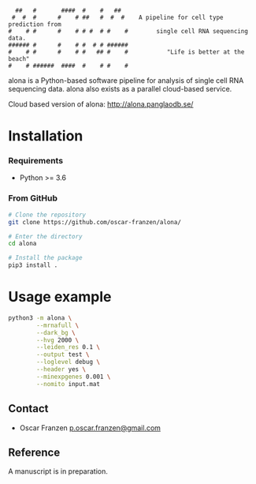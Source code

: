 ```
  ##   #       ####  #    #   ##   
 #  #  #      #    # ##   #  #  #    A pipeline for cell type prediction from
#    # #      #    # # #  # #    #        single cell RNA sequencing data.
###### #      #    # #  # # ###### 
#    # #      #    # #   ## #    #           "Life is better at the beach"
#    # ######  ####  #    # #    #          
```

alona is a Python-based software pipeline for analysis of single cell RNA sequencing data. alona also exists as a parallel cloud-based service.

Cloud based version of alona: http://alona.panglaodb.se/

# Installation
### Requirements
* Python >= 3.6

### From GitHub
```bash
# Clone the repository
git clone https://github.com/oscar-franzen/alona/

# Enter the directory
cd alona

# Install the package
pip3 install .
```

# Usage example
```bash
python3 -m alona \
        --mrnafull \
        --dark_bg \
        --hvg 2000 \
        --leiden_res 0.1 \
        --output test \
        --loglevel debug \
        --header yes \
        --minexpgenes 0.001 \
        --nomito input.mat
```

## Contact
* Oscar Franzen <p.oscar.franzen@gmail.com>

## Reference
A manuscript is in preparation.

